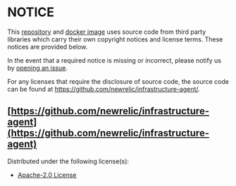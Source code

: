 # NOTICE

This [repository](https://github.com/bartoszadamczyk/newrelic-infrastructure-for-balena)
and [docker image](https://hub.docker.com/r/bartoszadamczyk/newrelic-infrastructure-for-balena) uses source code from
third party libraries which carry their own copyright notices and license terms. These notices are provided below.

In the event that a required notice is missing or incorrect, please notify us
by [opening an issue](https://github.com/bartoszadamczyk/newrelic-infrastructure-for-balena/issues/new).

For any licenses that require the disclosure of source code, the source code can be found
at https://github.com/newrelic/infrastructure-agent/.

## [https://github.com/newrelic/infrastructure-agent](https://github.com/newrelic/infrastructure-agent)

Distributed under the following license(s):

* [Apache-2.0 License](https://github.com/newrelic/infrastructure-agent/blob/master/LICENSE)
